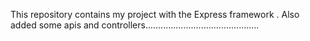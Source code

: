 This repository contains my project with the Express framework .
Also  added some apis and controllers.............................................
